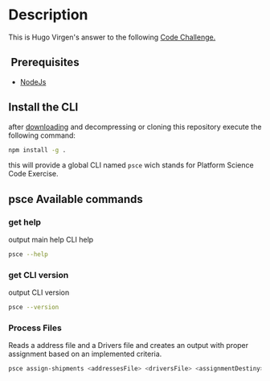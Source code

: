 # Description

This is Hugo Virgen's answer to the following [Code Challenge.](./docs/ENG-SDECodeExercise.pdf)

##  Prerequisites

- [NodeJs](https://nodejs.dev/en/)

## Install the CLI

after [downloading](https://github.com/virgenherrera/Platform-Science-Code-Exercise/archive/refs/heads/master.zip) and decompressing or cloning this repository execute the following command:

```bash
npm install -g .
```

this will provide a global CLI named `psce` wich stands for Platform Science Code Exercise.

## psce Available commands

### get help

output main help CLI help

```bash
psce --help
```

### get CLI version

output CLI version

```bash
psce --version
```

### Process Files

Reads a address file and a Drivers file and creates an output with proper assignment based on an implemented criteria.

```bash
psce assign-shipments <addressesFile> <driversFile> <assignmentDestiny>
```
